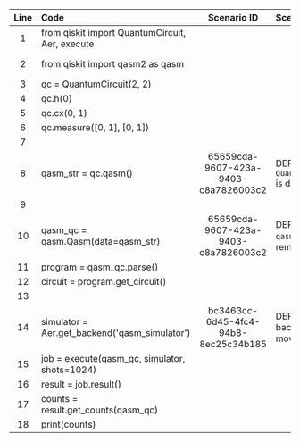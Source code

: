 | Line | Code | Scenario ID | Scenario | Artifact | Refactoring |
| :--: | :--- | :---------: | :------- | :------- | :---------- |
| 1 | from qiskit import QuantumCircuit, Aer, execute |  |  |  | from qiskit import execute, QuantumCircuit |
| 2 | from qiskit import qasm2 as qasm |  |  |  | from qiskit.qasm2 import dumps as qasm_dumps |
| 3 | qc = QuantumCircuit(2, 2) |  |  |  | qc = QuantumCircuit(2, 2) |
| 4 | qc.h(0) |  |  |  | qc.h(0) |
| 5 | qc.cx(0, 1) |  |  |  | qc.cx(0, 1) |
| 6 | qc.measure([0, 1], [0, 1]) |  |  |  | qc.measure([0, 1], [0, 1]) |
| 7 |  |  |  |  |  |
| 8 | qasm_str = qc.qasm() | 65659cda-9607-423a-9403-c8a7826003c2 | DEPRECATION - `QuantumCircuit.qasm()` is deprecated | `QuantumCircuit.qasm()` | qasm_str = qasm_dumps(qc) |
| 9 |  |  |  |  |  |
| 10 | qasm_qc = qasm.Qasm(data=qasm_str) | 65659cda-9607-423a-9403-c8a7826003c2 | DEPRECATION - `qasm.Qasm` class is removed | `qasm.Qasm` |  |
| 11 | program = qasm_qc.parse() |  |  |  |  |
| 12 | circuit = program.get_circuit() |  |  |  |  |
| 13 |  |  |  |  |  |
| 14 | simulator = Aer.get_backend('qasm_simulator') | bc3463cc-6d45-4fc4-94b8-8ec25c34b185 | DEPRECATION - `Aer` backend access moved | `Aer.get_backend` | simulator = Aer.get_backend('qasm_simulator') |
| 15 | job = execute(qasm_qc, simulator, shots=1024) |  |  |  | job = execute(qc, simulator, shots=1024) |
| 16 | result = job.result() |  |  |  | result = job.result() |
| 17 | counts = result.get_counts(qasm_qc) |  |  |  | counts = result.get_counts(qc) |
| 18 | print(counts) |  |  |  | print(counts) |